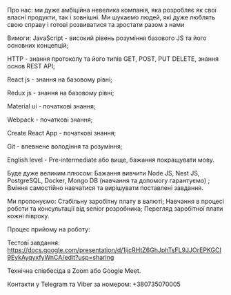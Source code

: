Про нас: ми дуже амбіційна невелика компанія, яка розробляє як свої власні продукти, так і зовнішні. Ми шукаємо людей, які дуже люблять свою справу і готові розвиватися та зростати разом з нами

Вимоги:
JavaScript - високий рівень розуміння базового JS та його основних концепцій;

HTTP - знання протоколу та його типів GET, POST, PUT DELETE, знання основ REST API;

React js - знання на базовому рівні;

Redux js - знання на базовому рівні;

Material ui - початкові знання;

Webpack - початкові знання;

Create React App - початкові знання;

Git - впевнене володіння та розуміння;

English level - Pre-intermediate або вище, бажання покращувати мову.

Буде дуже великим плюсом:
Бажання вивчити Node JS, Nest JS, PostgreSQL, Docker, Mongo DB (навчання та допомогу гарантуємо) ;
Вміння самостійно навчатися та вирішувати поставлені завдання.

Ми пропонуємо:
Стабільну заробітну плату в валюті;
Навчання в процесі роботи та консультації від senior розробника;
Перегляд заробітної плати кожні півроку.

Процес прийому на роботу:

Тестові завдання: https://docs.google.com/presentation/d/1ijcRHtZ6GhJphTsFL9JJOrEPKGCI9EykAyqyxfyWnCA/edit?usp=sharing

Технічна співбесіда в Zoom або Google Meet.

Контакти у Telegram та Viber за номером: +380735070005
